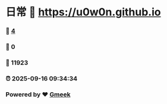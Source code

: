 # 日常 :link: https://u0w0n.github.io 
### :page_facing_up: [4](https://u0w0n.github.io/tag.html) 
### :speech_balloon: 0 
### :hibiscus: 11923 
### :alarm_clock: 2025-09-16 09:34:34 
### Powered by :heart: [Gmeek](https://github.com/Meekdai/Gmeek)
